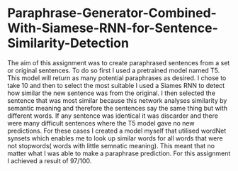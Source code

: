 # Paraphrase-Generator-Combined-With-Siamese-RNN-for-Sentence-Similarity-Detection
The aim of this assignment was to create paraphrased sentences from a set or original sentences. To do so first I used a pretrained model named T5. This model will return as many potential paraphrases as desired. I chose to take 10 and then to select the most suitable I used a Siames RNN to detect how similar the new sentence was from the original. I then selected the sentence that was most similar because this network analyses similarity by semantic meaning and therefore the sentences say the same thing but with different words. If any sentence was identical it was discarder and there were many difficult sentences where the T5 model gave no new predictions. For these cases I created a model myself that utilised wordNet synsets which enables me to look up similar words for all words that were not stopwords( words with little semnatic meaning). This meant that no matter what I was able to make a paraphrase prediction. For this assignment I achieved a result of 97/100.
